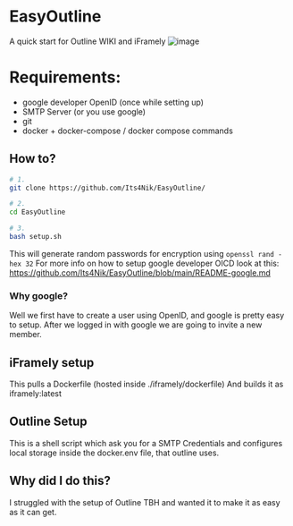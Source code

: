 # EasyOutline
A quick start for Outline WIKI and iFramely
![image](https://github.com/Its4Nik/EasyOutline/assets/106100177/15932c08-e701-4d84-98f1-f240f01f3338)

# Requirements:

- google developer OpenID (once while setting up)
- SMTP Server (or you use google)
- git
- docker + docker-compose / docker compose commands

## How to?
```bash
# 1.
git clone https://github.com/Its4Nik/EasyOutline/

# 2.
cd EasyOutline

# 3.
bash setup.sh
```

This will generate random passwords for encryption using `openssl rand -hex 32`
For more info on how to setup google developer OICD look at this: https://github.com/Its4Nik/EasyOutline/blob/main/README-google.md

### Why google?

Well we first have to create a user using OpenID, and google is pretty easy to setup.
After we logged in with google we are going to invite a new member.

## iFramely setup

This pulls a Dockerfile (hosted inside ./iframely/dockerfile)
And builds it as iframely:latest

## Outline Setup

This is a shell script which ask you for a SMTP Credentials and configures local storage inside the docker.env file, that outline uses.

## Why did I do this?

I struggled with the setup of Outline TBH and wanted it to make it as easy as it can get.
